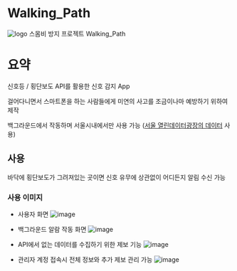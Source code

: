 # Walking_Path
![logo](https://user-images.githubusercontent.com/29244603/122157779-69cf0500-cea6-11eb-8c38-facd4bd2e54b.png)
스몸비 방지 프로젝트 Walking_Path

# 요약
신호등 / 횡단보도 API를 활용한 신호 감지 App 

걸어다니면서 스마트폰을 하는 사람들에게 미연의 사고를 조금이나마 예방하기 위하여 제작 

백그라운드에서 작동하며 서울시내에서만 사용 가능 ([서울 열린데이터광장의 데이터](https://data.seoul.go.kr/) 사용)

## 사용
바닥에 횡단보도가 그려져있는 곳이면 신호 유무에 상관없이 어디든지 알림 수신 가능 <br>

### 사용 이미지
- 사용자 화면
![image](https://user-images.githubusercontent.com/29244603/122157845-8cf9b480-cea6-11eb-855c-ebef765f4171.png)

- 백그라운드 알람 작동 화면
![image](https://user-images.githubusercontent.com/29244603/122158085-fc6fa400-cea6-11eb-8581-5d1e671c1166.png)

- API에서 없는 데이터를 수집하기 위한 제보 기능
![image](https://user-images.githubusercontent.com/29244603/122158157-1b6e3600-cea7-11eb-91e3-722676d57c6b.png)

- 관리자 계정 접속시 전체 정보와 추가 제보 관리 가능
![image](https://user-images.githubusercontent.com/29244603/122158205-32ad2380-cea7-11eb-95c7-cf7d26e4d53c.png)
